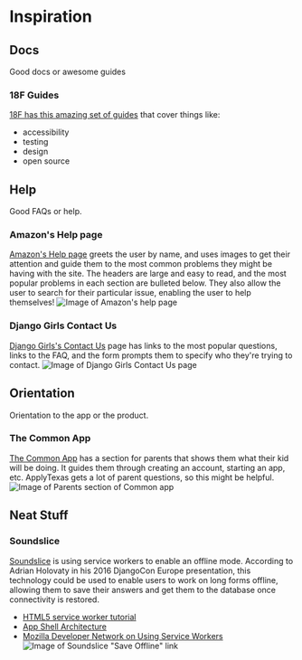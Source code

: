 # Inspiration 

## Docs 
Good docs or awesome guides 

### 18F Guides 
[18F has this amazing set of guides](https://pages.18f.gov/guides/) that cover things like: 

- accessibility 
- testing
- design 
- open source

## Help 
Good FAQs or help. 

### Amazon's Help page 
[Amazon's Help page](https://smile.amazon.com/gp/help/customer/display.html?sa-no-redirect=1) greets the user by name, and uses images to get their attention and guide them to the most common problems they might be having with the site. The headers are large and easy to read, and the most popular problems in each section are bulleted below. They also allow the user to search for their particular issue, enabling the user to help themselves! 
![Image of Amazon's help page](http://i.imgur.com/LdXzOUk.png) 

### Django Girls Contact Us
[Django Girls's Contact Us](https://djangogirls.org/contact/) page has links to the most popular questions, links to the FAQ, and the form prompts them to specify who they're trying to contact. 
![Image of Django Girls Contact Us page](http://i.imgur.com/oG5APIZ.png)

## Orientation 
Orientation to the app or the product. 

### The Common App 
[The Common App](https://www.commonapp.org/) has a section for parents that shows them what their kid will be doing. It guides them through creating an account, starting an app, etc. ApplyTexas gets a lot of parent questions, so this might be helpful. 
![Image of Parents section of Common app](http://i.imgur.com/eEANwM7.jpg)

## Neat Stuff 

### Soundslice 
[Soundslice](https://www.soundslice.com) is using service workers to enable an offline mode. According to Adrian Holovaty in his 2016 DjangoCon Europe presentation, this technology could be used to enable users to work on long forms offline, allowing them to save their answers and get them to the database once connectivity is restored. 
 - [HTML5 service worker tutorial](http://www.html5rocks.com/en/tutorials/service-worker/introduction/)
 - [App Shell Architecture](https://developers.google.com/web/updates/2015/11/app-shell)
 - [Mozilla Developer Network on Using Service Workers](https://developer.mozilla.org/en-US/docs/Web/API/Service_Worker_API/Using_Service_Workers)
 ![Image of Soundslice "Save Offline" link](http://i.imgur.com/7jIAICn.png)
